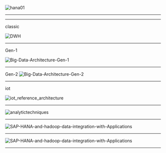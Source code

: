 
![hana01](https://cdn2.hubspot.net/hubfs/2703967/Expertum_Theme_November-2016/Images/hana01.png?t=1536061327792)

-----------


---------

classic

![DWH](http://blogs.saphana.com/wp-content/uploads/2017/09/DWH.png)

---------

Gen-1

![Big-Data-Architecture-Gen-1](http://blogs.saphana.com/wp-content/uploads/2017/09/Big-Data-Architecture-Gen-1.png)

---------

Gen-2
![Big-Data-Architecture-Gen-2](http://blogs.saphana.com/wp-content/uploads/2017/09/Big-Data-Architecture-Gen-2.png)

---------

iot

![iot_reference_architecture](http://blogs.saphana.com/wp-content/uploads/2017/09/iot_reference_architecture.png)

---------
![analytictechniques](https://practicalanalytics.files.wordpress.com/2011/12/analytictechniques.png)

---------

![SAP-HANA-and-hadoop-data-integration-with-Applications](https://i0.wp.com/www.zarantech.com/blog/wp-content/uploads/2018/04/SAP-HANA-and-hadoop-data-integration-with-Applications.png?resize=768%2C524)

----------

![SAP-HANA-and-hadoop-data-integration-with-Applications](https://mindmajix.com/docs/images/Screenshot_1110(1).png)

---------------


